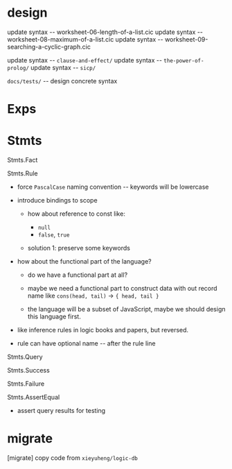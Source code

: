 # design

update syntax --  worksheet-06-length-of-a-list.cic
update syntax --  worksheet-08-maximum-of-a-list.cic
update syntax --  worksheet-09-searching-a-cyclic-graph.cic

update syntax -- `clause-and-effect/`
update syntax -- `the-power-of-prolog/`
update syntax -- `sicp/`

`docs/tests/` -- design concrete syntax

# Exps

# Stmts

Stmts.Fact

Stmts.Rule

- force `PascalCase` naming convention -- keywords will be lowercase

- introduce bindings to scope

  - how about reference to const like:
    - `null`
    - `false`, `true`

  - solution 1: preserve some keywords

- how about the functional part of the language?

  - do we have a functional part at all?
  - maybe we need a functional part to construct data with out record name
    like `cons(head, tail)` -> `{ head, tail }`

  - the language will be a subset of JavaScript,
    maybe we should design this language first.

- like inference rules in logic books and papers, but reversed.

- rule can have optional name -- after the rule line

Stmts.Query

Stmts.Success

Stmts.Failure

Stmts.AssertEqual

- assert query results for testing

# migrate

[migrate] copy code from `xieyuheng/logic-db`
